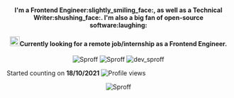 <h4 align="center">I'm a Frontend Engineer:slightly_smiling_face:, as well as a Technical Writer:shushing_face:. I'm also a big fan of open-source software:laughing: <br/><br/><img src="https://raw.githubusercontent.com/MartinHeinz/MartinHeinz/master/wave.gif" width="22px">Currently looking for a remote job/internship as a Frontend Engineer.</h4>
<p align="center"><img
src="https://img.shields.io/github/followers/Sproff?style=social" alt="Sproff" /> <img
src="https://img.shields.io/github/last-commit/sproff/Sproff" alt="Sproff" />
<img
src="https://img.shields.io/twitter/follow/dev_sproff?label=Follow%20me&style=social" alt="dev_sproff" /></p>

Started counting on <b>18/10/2021</b>
![Profile views](https://gpvc.arturio.dev/Sproff)

<p align="center" height='130px'> <img src="https://github-readme-stats.vercel.app/api?username=Sproff&show_icons=true&hide_title=true&include_all_commits=true&line_height=21&count_private=true&theme=radical" alt="Sproff"/> </p>
